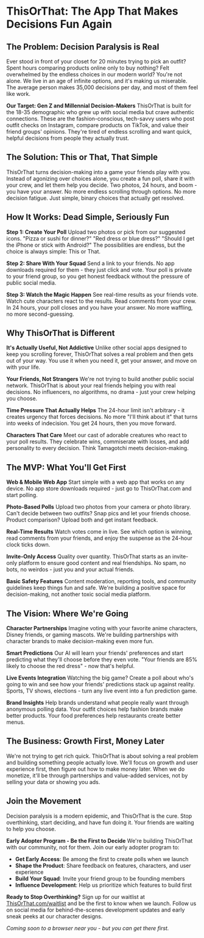 # ThisOrThat: The App That Makes Decisions Fun Again

## The Problem: Decision Paralysis is Real

Ever stood in front of your closet for 20 minutes trying to pick an outfit? Spent hours comparing products online only to buy nothing? Felt overwhelmed by the endless choices in our modern world? You're not alone. We live in an age of infinite options, and it's making us miserable. The average person makes 35,000 decisions per day, and most of them feel like work.

**Our Target: Gen Z and Millennial Decision-Makers**
ThisOrThat is built for the 18-35 demographic who grew up with social media but crave authentic connections. These are the fashion-conscious, tech-savvy users who post outfit checks on Instagram, compare products on TikTok, and value their friend groups' opinions. They're tired of endless scrolling and want quick, helpful decisions from people they actually trust.

## The Solution: This or That, That Simple

ThisOrThat turns decision-making into a game your friends play with you. Instead of agonizing over choices alone, you create a fun poll, share it with your crew, and let them help you decide. Two photos, 24 hours, and boom - you have your answer. No more endless scrolling through options. No more decision fatigue. Just simple, binary choices that actually get resolved.

## How It Works: Dead Simple, Seriously Fun

**Step 1: Create Your Poll**
Upload two photos or pick from our suggested icons. "Pizza or sushi for dinner?" "Red dress or blue dress?" "Should I get the iPhone or stick with Android?" The possibilities are endless, but the choice is always simple: This or That.

**Step 2: Share With Your Squad**
Send a link to your friends. No app downloads required for them - they just click and vote. Your poll is private to your friend group, so you get honest feedback without the pressure of public social media.

**Step 3: Watch the Magic Happen**
See real-time results as your friends vote. Watch cute characters react to the results. Read comments from your crew. In 24 hours, your poll closes and you have your answer. No more waffling, no more second-guessing.

## Why ThisOrThat is Different

**It's Actually Useful, Not Addictive**
Unlike other social apps designed to keep you scrolling forever, ThisOrThat solves a real problem and then gets out of your way. You use it when you need it, get your answer, and move on with your life.

**Your Friends, Not Strangers**
We're not trying to build another public social network. ThisOrThat is about your real friends helping you with real decisions. No influencers, no algorithms, no drama - just your crew helping you choose.

**Time Pressure That Actually Helps**
The 24-hour limit isn't arbitrary - it creates urgency that forces decisions. No more "I'll think about it" that turns into weeks of indecision. You get 24 hours, then you move forward.

**Characters That Care**
Meet our cast of adorable creatures who react to your poll results. They celebrate wins, commiserate with losses, and add personality to every decision. Think Tamagotchi meets decision-making.

## The MVP: What You'll Get First

**Web & Mobile Web App**
Start simple with a web app that works on any device. No app store downloads required - just go to ThisOrThat.com and start polling.

**Photo-Based Polls**
Upload two photos from your camera or photo library. Can't decide between two outfits? Snap pics and let your friends choose. Product comparison? Upload both and get instant feedback.

**Real-Time Results**
Watch votes come in live. See which option is winning, read comments from your friends, and enjoy the suspense as the 24-hour clock ticks down.

**Invite-Only Access**
Quality over quantity. ThisOrThat starts as an invite-only platform to ensure good content and real friendships. No spam, no bots, no weirdos - just you and your actual friends.

**Basic Safety Features**
Content moderation, reporting tools, and community guidelines keep things fun and safe. We're building a positive space for decision-making, not another toxic social media platform.

## The Vision: Where We're Going

**Character Partnerships**
Imagine voting with your favorite anime characters, Disney friends, or gaming mascots. We're building partnerships with character brands to make decision-making even more fun.

**Smart Predictions**
Our AI will learn your friends' preferences and start predicting what they'll choose before they even vote. "Your friends are 85% likely to choose the red dress" - now that's helpful.

**Live Events Integration**
Watching the big game? Create a poll about who's going to win and see how your friends' predictions stack up against reality. Sports, TV shows, elections - turn any live event into a fun prediction game.

**Brand Insights**
Help brands understand what people really want through anonymous polling data. Your outfit choices help fashion brands make better products. Your food preferences help restaurants create better menus.

## The Business: Growth First, Money Later

We're not trying to get rich quick. ThisOrThat is about solving a real problem and building something people actually love. We'll focus on growth and user experience first, then figure out how to make money later. When we do monetize, it'll be through partnerships and value-added services, not by selling your data or showing you ads.

## Join the Movement

Decision paralysis is a modern epidemic, and ThisOrThat is the cure. Stop overthinking, start deciding, and have fun doing it. Your friends are waiting to help you choose.

**Early Adopter Program - Be the First to Decide**
We're building ThisOrThat with our community, not for them. Join our early adopter program to:

- **Get Early Access**: Be among the first to create polls when we launch
- **Shape the Product**: Share feedback on features, characters, and user experience
- **Build Your Squad**: Invite your friend group to be founding members
- **Influence Development**: Help us prioritize which features to build first

**Ready to Stop Overthinking?**
Sign up for our waitlist at [ThisOrThat.com/waitlist](https://ThisOrThat.com/waitlist) and be the first to know when we launch. Follow us on social media for behind-the-scenes development updates and early sneak peeks at our character designs.

*Coming soon to a browser near you - but you can get there first.*
